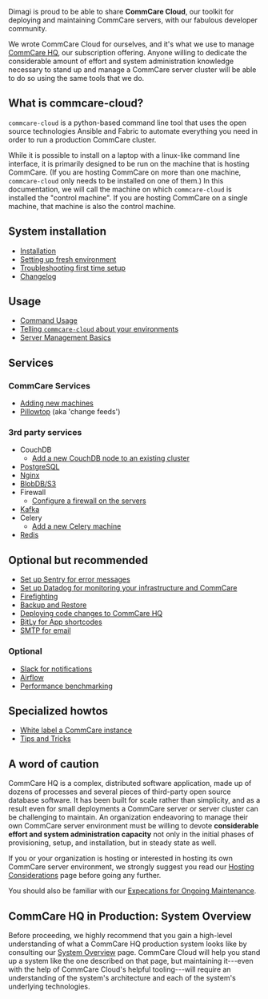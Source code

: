 Dimagi is proud to be able to share **CommCare Cloud**,
our toolkit for deploying and maintaining CommCare servers,
with our fabulous developer community.

We wrote CommCare Cloud for ourselves,
and it's what we use to manage [CommCare HQ](https://www.commcarehq.org/),
our subscription offering.
Anyone willing to dedicate the considerable amount of effort
and system administration knowledge necessary to stand up and manage a CommCare server
cluster will be able to do so using the same tools that we do.

## What is commcare-cloud?

`commcare-cloud` is a python-based command line tool that uses
the open source technologies Ansible and Fabric to automate everything
you need in order to run a production CommCare cluster.

While it is possible to install on a laptop with a linux-like command line interface,
it is primarily designed to be run on the machine that is hosting CommCare.
(If you are hosting CommCare on more than one machine,
`commcare-cloud` only needs to be installed on one of them.)
In this documentation, we will call the machine on which `commcare-cloud` is installed
the "control machine". If you are hosting CommCare on a single machine,
that machine is also the control machine.

## System installation

- [Installation](setup/installation.md)
- [Setting up fresh environment](setup/new_environment.md)
- [Troubleshooting first time setup](setup/troubleshooting.md)
- [Changelog](changelog)

## Usage

- [Command Usage](commcare-cloud/commands)
- [Telling `commcare-cloud` about your environments](commcare-cloud/env)
- [Server Management Basics](commcare-cloud/basics)

## Services

### CommCare Services
- [Adding new machines](howto/new-machine.md)
- [Pillowtop](services/pillowtop.md) (aka 'change feeds')

### 3rd party services
- CouchDB
    - [Add a new CouchDB node to an existing cluster](howto/add-couchdb2-node.md)
- [PostgreSQL](services/postgresql.md)
- [Nginx](services/nginx.md)
- [BlobDB/S3](services/blobdb.md)
- Firewall
    - [Configure a firewall on the servers](howto/firewall.md)
- [Kafka](services/kafka.md)
- Celery
    - [Add a new Celery machine](howto/add-celery-machines.md)
- [Redis](services/redis.md)

## Optional but recommended
- [Set up Sentry for error messages](monitoring/set-up-sentry.md)
- [Set up Datadog for monitoring your infrastructure and CommCare](monitoring/setup_datadog.md)
- [Firefighting](firefighting/index.md)
- [Backup and Restore](./commcare-cloud/backup.md)
- [Deploying code changes to CommCare HQ](./commcare-cloud/deploy.md)
- [BitLy for App shortcodes](services/bitly.md)
- [SMTP for email](services/email.md)

### Optional
- [Slack for notifications](monitoring/slack.md)
- [Airflow](services/airflow.md)
- [Performance benchmarking](howto/perf_testing.md)

## Specialized howtos
- [White label a CommCare instance](howto/white-label.md)
- [Tips and Tricks](howto/tips.md)

## A word of caution

CommCare HQ is a complex, distributed software application, made up of dozens of
processes and several pieces of third-party open source database software. It
has been built for scale rather than simplicity, and as a result even for small
deployments a CommCare server or server cluster can be challenging to maintain.
An organization endeavoring to manage their own CommCare server environment must
be willing to devote **considerable effort and system administration capacity**
not only in the initial phases of provisioning, setup, and installation, but in
steady state as well.

If you or your organization is hosting or interested in hosting its own CommCare
server environment, we strongly suggest you read our
[Hosting Considerations](system/hosting-considerations.md) page before going any further.

You should also be familiar with our [Expecations for Ongoing Maintenance](system/maintenance-expectations.md).


## CommCare HQ in Production: System Overview

Before proceeding, we highly recommend that you gain a high-level understanding
of what a CommCare HQ production system looks like
by consulting our [System Overview](system/system-overview.md) page.
CommCare Cloud will help you stand up a system like the one described on that page,
but maintaining it---even with the help of CommCare Cloud's helpful tooling---will require
an understanding of the system's architecture and each of the system's underlying technologies.
